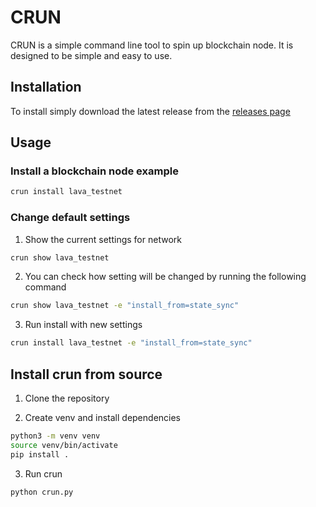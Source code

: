 # CRUN 

CRUN is a simple command line tool to spin up blockchain node. It is designed to be simple and easy to use.

## Installation

To install simply download the latest release from the [releases page]()

## Usage


### Install a blockchain node example

```bash
crun install lava_testnet
```

### Change default settings 

1. Show the current settings for network 

```bash
crun show lava_testnet
```

2. You can check how setting will be changed by running the following command

```bash
crun show lava_testnet -e "install_from=state_sync"
```

3. Run install with new settings

```bash
crun install lava_testnet -e "install_from=state_sync"
```

## Install crun from source

1. Clone the repository

2. Create venv and install dependencies

```bash
python3 -m venv venv
source venv/bin/activate
pip install .
```
3. Run crun

```bash
python crun.py
```
